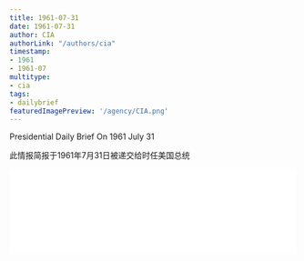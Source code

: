 ```yaml
---
title: 1961-07-31
date: 1961-07-31
author: CIA 
authorLink: "/authors/cia"
timestamp: 
- 1961
- 1961-07
multitype: 
- cia
tags: 
- dailybrief
featuredImagePreview: '/agency/CIA.png'
---
```



Presidential Daily Brief On 1961 July 31

此情报简报于1961年7月31日被递交给时任美国总统

<!--more-->





<div id="over" style="width:100%; overflow:hidden"> <iframe id="sFrame" name="sFrame" frameborder="no" border="0"  allowfullscreen marginwidth="0" scrolling="no" src = " /CIA/1961-07-31.html "  style = " position:absulute; width: 806px; top: 300;" > </iframe> </div>